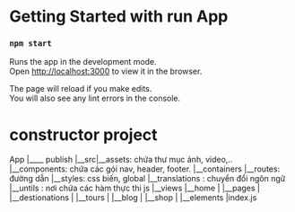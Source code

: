 # Getting Started with run App
### `npm start`

Runs the app in the development mode.\
Open [http://localhost:3000](http://localhost:3000) to view it in the browser.

The page will reload if you make edits.\
You will also see any lint errors in the console.


# constructor project

App 
 |____ publish
    |__src|__assets: chứa thư mục ảnh, video,..
            |__components: chứa các gói nav, header, footer.
            |__containers
            |__routes: đường dẫn
            |__styles: css biến, global
            |__translations : chuyển đổi ngôn ngữ 
            |__untils : nơi chứa các hàm thực thi js
            |__views |__home
            |          |__pages
            |          |__destionations
            |          |__tours
            |          |__blog
            |          |__shop
            |          |__elements
            |index.js
			

